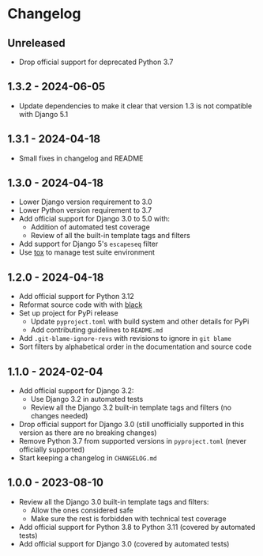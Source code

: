 # Changelog

## Unreleased

- Drop official support for deprecated Python 3.7

## 1.3.2 - 2024-06-05

- Update dependencies to make it clear that version 1.3 is not compatible with Django 5.1

## 1.3.1 - 2024-04-18

- Small fixes in changelog and README

## 1.3.0 - 2024-04-18

- Lower Django version requirement to 3.0
- Lower Python version requirement to 3.7
- Add official support for Django 3.0 to 5.0 with:
    - Addition of automated test coverage
    - Review of all the built-in template tags and filters
- Add support for Django 5's `escapeseq` filter
- Use [tox](https://tox.wiki/) to manage test suite environment

## 1.2.0 - 2024-04-18

- Add official support for Python 3.12
- Reformat source code with with [black](https://pypi.org/project/black/)
- Set up project for PyPi release
    - Update `pyproject.toml` with build system and other details for PyPi
    - Add contributing guidelines to `README.md`
- Add `.git-blame-ignore-revs` with revisions to ignore in `git blame`
- Sort filters by alphabetical order in the documentation and source code

## 1.1.0 - 2024-02-04

- Add official support for Django 3.2:
    - Use Django 3.2 in automated tests
    - Review all the Django 3.2 built-in template tags and filters (no changes needed)
- Drop official support for Django 3.0 (still unofficially supported in this version as there are no breaking changes)
- Remove Python 3.7 from supported versions in `pyproject.toml` (never officially supported)
- Start keeping a changelog in `CHANGELOG.md`

## 1.0.0 - 2023-08-10

- Review all the Django 3.0 built-in template tags and filters:
    - Allow the ones considered safe
    - Make sure the rest is forbidden with technical test coverage
- Add official support for Python 3.8 to Python 3.11 (covered by automated tests)
- Add official support for Django 3.0 (covered by automated tests)
